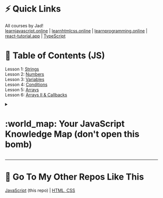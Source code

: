 # :zap: Quick Links
All courses by Jad! <br>
[learnjavascript.online](https://learnjavascript.online) | [learnhtmlcss.online](https://learnhtmlcss.online) | [learnprogramming.online](https://learnprogramming.online) | [react-tutorial.app](https://react-tutorial.app) | [TypeScript](https://learntypescript.online)

# :open_book: Table of Contents (JS)
Lesson 1: [Strings](01-strings) <br>
Lesson 2: [Numbers](02-numbers) <br>
Lesson 3: [Variables](03-variables) <br>
Lesson 4: [Conditions](04-conditions) <br>
Lesson 5: [Arrays](05-arrays) <br>
Lesson 6: [Arrays II & Callbacks](06-arrays-2-and-callbacks) <br>

<details>
  <summary><h1>:world_map: Your JavaScript Knowledge Map (don't open this bomb)</h1></summary>
  <h2>Syntax</h2>
  <ul>
    <li>try...catch...finally</li>
    <li>try...catch</li>
    <li>ternary operator</li>
    <li>if</li>
    <li>for...of</li>
    <li>for...in</li>
    <li>for (loops)</li>
    <li>Semi-colons</li>
    <li>Exceptions</li>
    <li></li>
  </ul>
  <h2>Variables</h2>
  <ul>
    <li>var (legacy)</li>
    <li>let</li>
    <li>const</li>
    <li>Temporal Dead Zone (TDZ)</li>
    <li>Hoisting</li>
    <li>?? (nullish coalescing)</li>
  </ul>
  <h2>Strings</h2>
  <ul>
    <li>[] (character access)</li>
    <li>Template strings</li>
    <li>Concatenation</li>
    <li>.trim()</li>
    <li>.toUpperCase()</li>
    <li>.toLowerCase()</li>
    <li>.substring()</li>
    <li>.startsWith()</li>
    <li>.split()</li>
    <li>.replaceAll()</li>
    <li>.replace()</li>
    <li>.length()</li>
    <li>.includes()</li>
    <li>.endsWith()</li>
    <li>.at()</li>
  </ul>
  <h2>Arrays</h2>
  <ul>
    <li>... (spread)</li>
    <li>.at()</li>
    <li>.every()</li>
    <li>.filter()</li>
    <li>.find()</li>
    <li>.forEach()</li>
    <li>.includes()</li>
    <li>.join()</li>
    <li>.length()</li>
    <li>.map()</li>
    <li>.push()</li>
    <li>.reduces()</li>
    <li>.some()</li>
    <li>.splice()</li>
    <li>?. (optional chaining)</li>
    <li>Arrays of objects</li>
    <li>[] (get item)</li>
    <li>destructuring</li>
  </ul>
  <h2>Promises</h2>
  <ul>
    <li>states</li>
    <li>new Promise()</li>
    <li>await keyword</li>
    <li>async/await</li>
    <li>async function</li>
    <li>Top-level await</li>
    <li>Promises</li>
    <li>Promise.resolve()</li>
    <li>Promise.reject()</li>
    <li>Promise.any()</li>
    <li>Promise.all()</li>
    <li>.then()</li>
    <li>.finally()</li>
    <li>.catch()</li>
  </ul>
  <h2>Classes</h2>
  <ul>
    <li>Classes</li>
    <li>Getters</li>
    <li> Inheritance
      <ul>
        <li>Class vs. Function</li>
        <li>Private class fields</li>
        <li>Public class fields</li>
        <li>inheritance</li>
        <li>prototypal inheritance</li>
        <li>prototype chain</li>
        <li>super()</li>
      </ul>
    </li>
    <li>Instance methods</li>
    <li>Instance variables</li>
    <li>Setters</li>
    <li>Static methods</li>
  </ul>
  <h2>Objects</h2>
  <ul>
    <li>property access</li>
    <li>object shorthand</li>
    <li>in (operator)</li>
    <li>dynamic properties</li>
    <li>destructuring</li>
    <li>Object.values()</li>
    <li>Object.keys()</li>
    <li>Object.entries()</li>
    <li>Advanced control flow</li>
    <li>?? (nullish coalescing)</li>
    <li>?. (optional chaining)</li>
    <li>... (spread)</li>
  </ul>
  <h2>DOM</h2>
  <ul>
    <li>Events
      <ul>
        <li>Change</li>
        <li>DOMContentLoaded</li>
        <li>Event bubbling and propagation</li>
        <li>Event details</li>
        <li>Focus/blur</li>
        <li>Keydown/keyup</li>
        <li>Scroll</li>
        <li>Submit</li>
        <li>element.addEventListener()</li>
        <li>element.removeEventListener()</li>
        <li>event.currentTarget</li>
        <li>event.preventDefault()</li>
      </ul>
    </li>
    <li>HTML Element
      <ul>
        <li>.classList.add()</li>
        <li>.classList.contains()</li>
        <li>.classList.remove()</li>
        <li>.classList.replace()</li>
        <li>.classList.toggle()</li>
        <li>.dataset</li>
        <li>.getAttribute()</li>
        <li>.innerHTML()</li>
        <li>.insertAdjacentHTML()</li>
        <li>.parentElement</li>
        <li>.remove()</li>
        <li>.removeAttribute()</li>
        <li>.setAttribute()</li>
        <li>.style</li>
        <li>.textContent</li>
        <li>.value</li>
        <li>HTMLElement</li>
        <li>document.appendChild()</li>
        <li>document.createElement()</li>
      </ul>
    </li>
    <li>Selection
      <ul>
        <li>NodeList</li>
        <li>NodeList to Array</li>
        <li>document</li>
        <li>document.body</li>
        <li>document.documentElement</li>
        <li>document.getElementById()</li>
        <li>document.querySelector()</li>
        <li>document.querySelectorAll()</li>
        <li>element.closest()</li>
      </ul>
    </li>
  </ul>
  <h2>Number</h2>
  <ul>
    <li>numeric separator (_)</li>
    <li>Number.parseInt()</li>
    <li>NaN</li>
    <li>Division remainder (%)</li>
    <li>.toString()</li>
  </ul>
  <h2>Fetch API</h2>
  <ul>
    <li>DELETE</li>
    <li>Error handling</li>
    <li>Fetch Wrapper</li>
    <li>GET</li>
    <li>JSON.parse()</li>
    <li>JSON.stringify()</li>
    <li>POST</li>
    <li>PUT</li>
    <li>Response status codes</li>
    <li>Response.json()</li>
    <li>fetch()</li>
  </ul>
  <h2>Modules</h2>
  <ul>
    <li>yarn</li>
    <li>script type="module"</li>
    <li>package.json</li>
    <li>npm</li>
    <li>named export</li>
    <li>import() (dynamic imports)</li>
    <li>import</li>
    <li>default export</li>
    <li>Webpack</li>
    <li>Vite</li>
    <li>Parcel</li>
    <li>Package managers</li>
    <li>Namespace import</li>
    <li>Module bundlers</li>
    <li>Importing from libraries</li>
    <li>ES Modules</li>
  </ul>
  <h2>Fuctions</h2>
  <ul>
    <li>=> (arrow functions)</li>
    <li>?. (optional chaining)</li>
    <li>Asynchronous callbacks</li>
    <li>Callback pattern</li>
    <li>Closures</li>
    <li>Generator functions</li>
    <li>Hoisting</li>
    <li>Lexical scope</li>
    <li>Passing functions</li>
    <li>basic functions</li>
    <li>default parameters</li>
    <li>implicit return</li>
    <li>yield</li>
    <li>yield*</li>
  </ul>
  <h2>Mis</h2>
  <ul>
    <li>Currying</li>
    <li>Deep equal</li>
    <li>ECMAScript</li>
    <li>Event loop</li>
    <li>IIFE</li>
    <li>Immutability</li>
    <li>Intro to Regular Expressions</li>
    <li>Intro to functional programming</li>
    <li>Map</li>
    <li>Primitive types</li>
    <li>Set</li>
    <li>Strict Mode</li>
    <li>Window</li>
    <li>this</li>
    <li>typeof operator</li>
  </ul>
</details>

---

# :link: Go To My Other Repos Like This
[JavaScript](https://github.com/Giannasaurus/learnjavascript.online) (this repo) | [HTML, CSS](https://github.com/Giannasaurus/learnhtmlcss.online)
